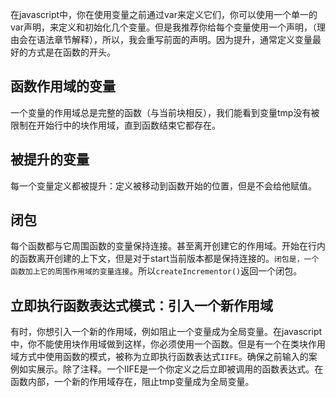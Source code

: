 在javascript中，你在使用变量之前通过var来定义它们，你可以使用一个单一的var声明，来定义和初始化几个变量。但是我推荐你给每个变量使用一个声明，（理由会在语法章节解释），所以，我会重写前面的声明。因为提升，通常定义变量最好的方式是在函数的开头。


## 函数作用域的变量

一个变量的作用域总是完整的函数（与当前块相反），我们能看到变量tmp没有被限制在开始行中的块作用域，直到函数结束它都存在。

## 被提升的变量

每一个变量定义都被提升：定义被移动到函数开始的位置，但是不会给他赋值。

## 闭包

每个函数都与它周围函数的变量保持连接。甚至离开创建它的作用域。开始在行内的函数离开创建的上下文，但是对于start当前版本都是保持连接的。`闭包是，一个函数加上它的周围作用域的变量连接`。所以`createIncrementor()`返回一个闭包。

## 立即执行函数表达式模式：引入一个新作用域

有时，你想引入一个新的作用域，例如阻止一个变量成为全局变量。在javascript中，你不能使用块作用域做到这样，你必须使用一个函数。但是有一个在类块作用域方式中使用函数的模式，被称为立即执行函数表达式`IIFE`。确保之前输入的案例如实展示。除了注释。一个IIFE是一个你定义之后立即被调用的函数表达式。在函数内部，一个新的作用域存在，阻止tmp变量成为全局变量。
